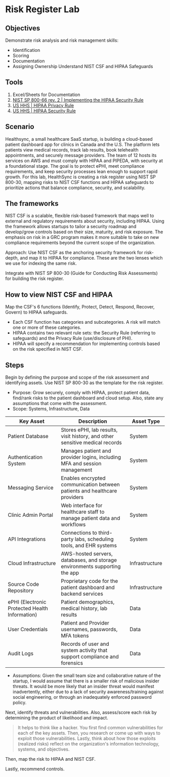 # Risk Register Lab

## Objectives
Demonstrate risk analysis and risk management skills: 
- Identification
- Scoring
- Documentation
- Assigning Ownership
Understand NIST CSF and HIPAA Safeguards

## Tools
1. Excel/Sheets for Documentation
2. [NIST SP 800-66 rev. 2 | Implementing the HIPAA Security Rule](https://csrc.nist.gov/pubs/sp/800/66/r2/final)
3. [US HHS | HIPAA Privacy Rule](https://www.hhs.gov/hipaa/for-professionals/privacy/index.html)
4. [US HHS | HIPAA Security Rule](https://www.hhs.gov/hipaa/for-professionals/security/index.html)

## Scenario
Healthsync, a small healthcare SaaS startup, is building a cloud-based patient dashboard app for clinics in Canada and the U.S. The platform lets patients view medical records, track lab results, book telehealth appointments, and securely message providers. The team of 12 hosts its services on AWS and must comply with HIPAA and PIPEDA, with security at a foundational stage. The goal is to protect ePHI, meet compliance requirements, and keep security processes lean enough to support rapid growth. For this lab, HealthSync is creating a risk register using NIST SP 800-30, mapping risks to NIST CSF functions and HIPAA safeguards to prioritize actions that balance compliance, security, and scalability.

## The frameworks
NIST CSF is a scalable, flexible risk-based framework that maps well to external and regulatory requirements about security, including HIPAA. Using the framework allows startups to tailor a security roadmap and develop/grow controls based on their size, maturity, and risk exposure. The emphasis on risk in a GRC program makes it more suitable to take on new compliance requirements beyond the current scope of the organization.

Approach: Use NIST CSF as the anchoring security framework for risk-depth, and map it to HIPAA for compliance. These are the two lenses which we use for indexing the same risk.

Integrate with NIST SP 800-30 (Guide for Conducting Risk Assessments) for building the risk register.

## How to view NIST CSF and HIPAA
Map the CSF's 6 functions (Identify, Protect, Detect, Respond, Recover, Govern) to HIPAA safeguards.
- Each CSF function has categories and subcategories. A risk will match one or more of these categories.
- HIPAA contains two relevant rule sets: the Security Rule (referring to safeguards) and the Privacy Rule (use/disclosure of PHI).
- HIPAA will specify a recommendation for implementing controls based on the risk specified in NIST CSF.

## Steps
Begin by defining the purpose and scope of the risk assessment and identifying assets. Use NIST SP 800-30 as the template for the risk register.

- Purpose: Grow securely, comply with HIPAA, protect patient data, find/rank risks to the patient dashboard and cloud setup. Also, state any assumptions that come with the assessment.
- Scope: Systems, Infrastructure, Data

|Key Asset|Description|Asset Type|
|---------|-----------|-----------|
|Patient Database|Stores ePHI, lab results, visit history, and other sensitive medical records|System|
|Authentication System|Manages patient and provider logins, including MFA and session management|System|
|Messaging Service|Enables encrypted communication between patients and healthcare providers|System|
|Clinic Admin Portal|Web interface for healthcare staff to manage patient data and workflows|System|
|API Integrations|Connections to third-party labs, scheduling tools, and EHR systems|System|System|
|Cloud Infrastructure|AWS-hosted servers, databases, and storage environments supporting the app|Infrastructure|
|Source Code Repository|Proprietary code for the patient dashboard and backend services|Infrastructure|
|ePHI (Electronic Protected Health Information)|Patient demographics, medical history, lab results|Data|
|User Credentials|Patient and Provider usernames, passwords, MFA tokens|Data|
|Audit Logs|Records of user and system activity that support compliance and forensics|Data|

- Assumptions: Given the small team size and collaborative nature of the startup, I would assume that there is a smaller risk of malicious insider threats. It would be more likely that an insider threat would manifest inadvertently, either due to a lack of security awareness/training against social engineering, or through an inadequately enforced password policy.

Next, identify threats and vulnerabilities. Also, assess/score each risk by determining the product of likelihood and impact.
> It helps to think like a hacker. You first find common vulnerabilities for each of the key assets. Then, you research or come up with ways to exploit those vulnerabilities. Lastly, think about how those exploits (realized risks) reflect on the organization's information technology, systems, and objectives. 

Then, map the risk to HIPAA and NIST CSF.

Lastly, recommend controls.
